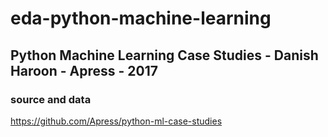 # eda-python-machine-learning

## Python Machine Learning Case Studies - Danish Haroon - Apress - 2017
### source and data
https://github.com/Apress/python-ml-case-studies

